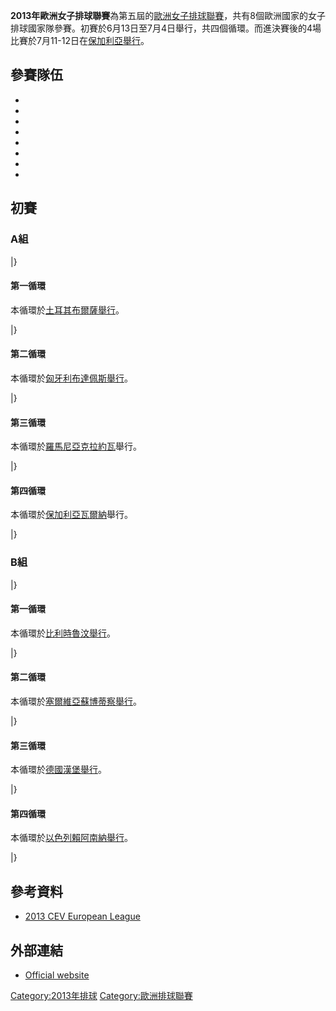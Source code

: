 **2013年歐洲女子排球聯賽**為第五屆的[歐洲女子排球聯賽](https://zh.wikipedia.org/wiki/歐洲排球聯賽 "wikilink")，共有8個歐洲國家的女子排球國家隊參賽。初賽於6月13日至7月4日舉行，共四個循環。而進決賽後的4場比賽於7月11-12日在[保加利亞舉行](https://zh.wikipedia.org/wiki/保加利亞 "wikilink")。

## 參賽隊伍

  -
  -
  -
  -
  -
  -
  -
  -
## 初賽

### A組

|}

#### 第一循環

本循環於[土耳其](../Page/土耳其.md "wikilink")[布爾薩舉行](https://zh.wikipedia.org/wiki/布爾薩 "wikilink")。

|}

#### 第二循環

本循環於[匈牙利](../Page/匈牙利.md "wikilink")[布達佩斯舉行](https://zh.wikipedia.org/wiki/布達佩斯 "wikilink")。

|}

#### 第三循環

本循環於[羅馬尼亞](../Page/羅馬尼亞.md "wikilink")[克拉約瓦](../Page/克拉約瓦.md "wikilink")舉行。

|}

#### 第四循環

本循環於[保加利亞](https://zh.wikipedia.org/wiki/保加利亞 "wikilink")[瓦爾納](../Page/瓦爾納.md "wikilink")舉行。

|}

### B組

|}

#### 第一循環

本循環於[比利時](https://zh.wikipedia.org/wiki/比利時 "wikilink")[魯汶舉行](https://zh.wikipedia.org/wiki/魯汶 "wikilink")。

|}

#### 第二循環

本循環於[塞爾維亞](https://zh.wikipedia.org/wiki/塞爾維亞 "wikilink")[蘇博蒂察舉行](https://zh.wikipedia.org/wiki/蘇博蒂察 "wikilink")。

|}

#### 第三循環

本循環於[德國](https://zh.wikipedia.org/wiki/德國 "wikilink")[漢堡舉行](https://zh.wikipedia.org/wiki/漢堡 "wikilink")。

|}

#### 第四循環

本循環於[以色列](../Page/以色列.md "wikilink")[賴阿南納舉行](https://zh.wikipedia.org/wiki/賴阿南納 "wikilink")。

|}

## 參考資料

  - [2013 CEV European
    League](http://www.cev.lu/Competition-Area/competition.aspx?ID=598&PID=1256)

## 外部連結

  - [Official
    website](http://www.cev.lu/Competition-Area/competition.aspx?ID=598&PID=1256)

[Category:2013年排球](https://zh.wikipedia.org/wiki/Category:2013年排球 "wikilink")
[Category:歐洲排球聯賽](https://zh.wikipedia.org/wiki/Category:歐洲排球聯賽 "wikilink")